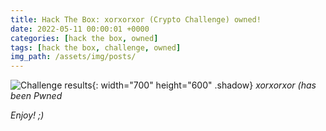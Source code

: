 ```yaml
---
title: Hack The Box: xorxorxor (Crypto Challenge) owned!
date: 2022-05-11 00:00:01 +0000
categories: [hack the box, owned]
tags: [hack the box, challenge, owned]
img_path: /assets/img/posts/
---
```


![Challenge results](owned-xorxorxor.png){: width="700" height="600" .shadow}
_xorxorxor (has been Pwned_

_Enjoy! ;)_
